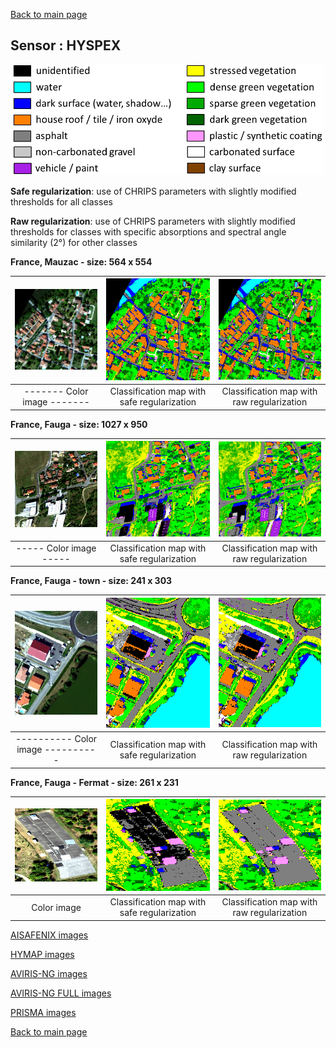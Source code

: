 [Back to main page](index.md)

## Sensor : HYSPEX

<p align="center">
<img src="Complements/Legende_classif_ligne_v2.png" width="500" />
</p>

**Safe regularization**: use of CHRIPS parameters with slightly modified thresholds for all classes 

**Raw regularization**:  use of CHRIPS parameters with slightly modified thresholds for classes with specific absorptions and spectral angle similarity (2°) for other classes 

**France, Mauzac  -  size: 564 x 554**

<img src="Images/HYSPEX/Mauzac/HYSPEX_Mauzac_00_IMAGE.png" width="270" /> | <img src="Images/HYSPEX/Mauzac/HYSPEX_Mauzac_02_SAFE_REGUL.png" width="270" /> | <img src="Images/HYSPEX/Mauzac/HYSPEX_Mauzac_03_RAW_REGUL.png" width="270" />
:-: | :-: | :-:
------- Color image ------- | Classification map with safe regularization | Classification map with raw regularization

**France, Fauga  -  size: 1027 x 950**

<img src="Images/HYSPEX/Fauga08_NORD/HYSPEX_Fauga08_NORD_00_IMAGE.png" width="270" /> | <img src="Images/HYSPEX/Fauga08_NORD/HYSPEX_Fauga08_NORD_02_SAFE_REGUL.png" width="270" /> | <img src="Images/HYSPEX/Fauga08_NORD/HYSPEX_Fauga08_NORD_03_RAW_REGUL.png" width="270" />
:-: | :-: | :-:
----- Color image ----- | Classification map with safe regularization | Classification map with raw regularization

**France, Fauga - town  -  size: 241 x 303**

<img src="Images/HYSPEX/Fauga_town_XC/HYSPEX_Fauga_Town_Denoised_00_IMAGE.png" width="270" /> | <img src="Images/HYSPEX/Fauga_town_XC/HYSPEX_Fauga_Town_Denoised_02_SAFE_REGUL.png" width="270" /> | <img src="Images/HYSPEX/Fauga_town_XC/HYSPEX_Fauga_Town_Denoised_03_RAW_REGUL.png" width="270" />
:-: | :-: | :-:
---------- Color image ---------- | Classification map with safe regularization | Classification map with raw regularization

**France, Fauga - Fermat  -  size: 261 x 231**

<img src="Images/HYSPEX/Fermat/HYSPEX_Fermat_00_IMAGE.png" width="270" /> | <img src="Images/HYSPEX/Fermat/HYSPEX_Fermat_02_SAFE_REGUL.png" width="270" /> | <img src="Images/HYSPEX/Fermat/HYSPEX_Fermat_03_RAW_REGUL.png" width="270" />
:-: | :-: | :-:
Color image | Classification map with safe regularization | Classification map with raw regularization

[AISAFENIX images](visu_images_AISAFENIX.md)

[HYMAP images](visu_images_HYMAP.md)

[AVIRIS-NG images](visu_images_AVIRIS-NG.md)

[AVIRIS-NG FULL images](visu_images_BIG-IMAGE.md)

[PRISMA images](visu_images_PRISMA.md)

[Back to main page](index.md)


